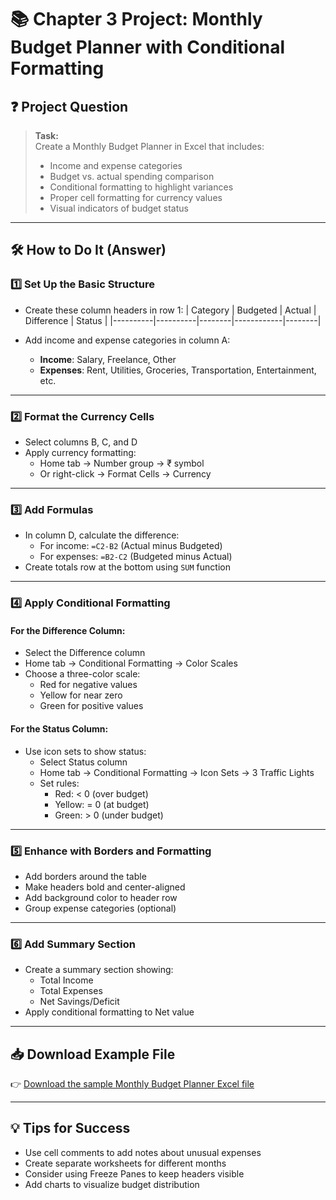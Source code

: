 # 📚 Chapter 3 Project: Monthly Budget Planner with Conditional Formatting

## ❓ Project Question

> **Task:**  
> Create a Monthly Budget Planner in Excel that includes:
> - Income and expense categories
> - Budget vs. actual spending comparison
> - Conditional formatting to highlight variances
> - Proper cell formatting for currency values
> - Visual indicators of budget status

---

## 🛠️ How to Do It (Answer)

### 1️⃣ Set Up the Basic Structure
- Create these column headers in row 1:
  | Category | Budgeted | Actual | Difference | Status |
  |----------|----------|--------|------------|--------|

- Add income and expense categories in column A:
  - **Income**: Salary, Freelance, Other
  - **Expenses**: Rent, Utilities, Groceries, Transportation, Entertainment, etc.

---

### 2️⃣ Format the Currency Cells
- Select columns B, C, and D
- Apply currency formatting:
  - Home tab → Number group → ₹  symbol
  - Or right-click → Format Cells → Currency

---

### 3️⃣ Add Formulas
- In column D, calculate the difference:
  - For income: `=C2-B2` (Actual minus Budgeted)
  - For expenses: `=B2-C2` (Budgeted minus Actual)
- Create totals row at the bottom using `SUM` function

---

### 4️⃣ Apply Conditional Formatting

#### For the Difference Column:
- Select the Difference column
- Home tab → Conditional Formatting → Color Scales
- Choose a three-color scale:
  - Red for negative values
  - Yellow for near zero
  - Green for positive values

#### For the Status Column:
- Use icon sets to show status:
  - Select Status column
  - Home tab → Conditional Formatting → Icon Sets → 3 Traffic Lights
  - Set rules:
    - Red: < 0 (over budget)
    - Yellow: = 0 (at budget)
    - Green: > 0 (under budget)

---

### 5️⃣ Enhance with Borders and Formatting
- Add borders around the table
- Make headers bold and center-aligned
- Add background color to header row
- Group expense categories (optional)

---

### 6️⃣ Add Summary Section
- Create a summary section showing:
  - Total Income
  - Total Expenses
  - Net Savings/Deficit
- Apply conditional formatting to Net value

---

## 📥 Download Example File

👉 [Download the sample Monthly Budget Planner Excel file](Monthly_Budget_Planner.xlsx)

---

## 💡 Tips for Success

- Use cell comments to add notes about unusual expenses
- Create separate worksheets for different months
- Consider using Freeze Panes to keep headers visible
- Add charts to visualize budget distribution